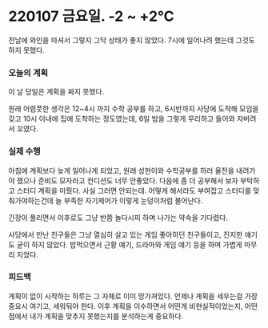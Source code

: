 # 220107 금요일. -2 ~ +2℃

전날에 와인을 마셔서 그렇지 그닥 상태가 좋지 않았다. 7시에 일어나려 했는데 그것도 하지 못했다.

### 오늘의 계획

이 날 당일은 계획을 짜지 못했다.

원래 어렴풋한 생각은 12~4시 까지 수학 공부를 하고, 6시반까지 사당에 도착해 모임을 갖고 10시 이내에 집에 도착하는 정도였는데, 6일 밤을 그렇게 무리하고 들어와 자버려서 꼬였다.

### 실제 수행

아침에 계획보다 늦게 일어나게 되었고, 원래 성현이와 수학공부를 하러 율전을 내려가야 했으나 준비도 모자라고 컨디션도 너무 안좋았다. 다음에 좀 더 공부해서 보자 부탁하고 스터디 계획을 미뤘다. 사실 그러면 안되는데. 어떻게 해서라도 부여잡고 스터디를 맞춰가야하는건데 늘 부족한 자기제어가 이렇게 눈덩이처럼 불어난다.

긴장이 풀리면서 이후로도 그냥 반쯤 놀다시피 하며 나가는 약속을 기다렸다.

사당에서 만난 친구들은 그냥 열심히 살고 있는 게임 좋아하던 친구들이고, 진지한 얘기도 굳이 하지 않았다. 밥먹으면서 근황 얘기, 드라마와 게임 얘기 등을 하며 가볍게 마무리 지었다.

### 피드백

계획이 없이 시작하는 하루는 그 자체로 이미 망가져있다. 언제나 계획을 세우는걸 가장 중요시 여기고, 세워둬야 한다. 이후 계획을 이수하면서 어떤게 비현실적이었는지, 어떤점에서 내가 계획을 맞추지 못했는지를 분석하는게 중요하다.

